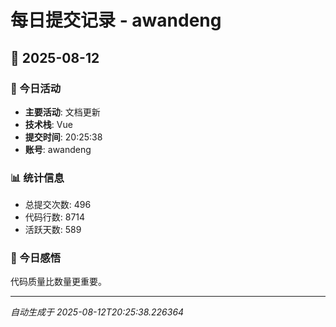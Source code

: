 # 每日提交记录 - awandeng

## 📅 2025-08-12

### 🎯 今日活动
- **主要活动**: 文档更新
- **技术栈**: Vue
- **提交时间**: 20:25:38
- **账号**: awandeng

### 📊 统计信息
- 总提交次数: 496
- 代码行数: 8714
- 活跃天数: 589

### 💭 今日感悟
代码质量比数量更重要。

---
*自动生成于 2025-08-12T20:25:38.226364*
